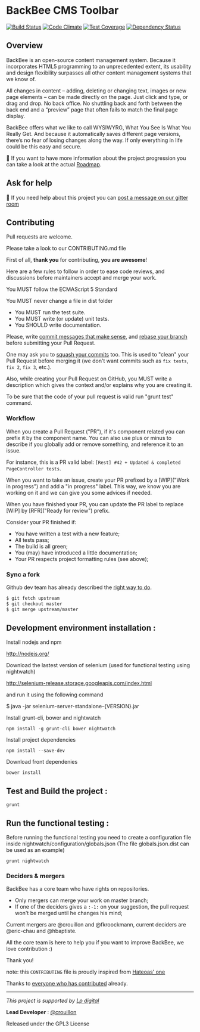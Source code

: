 BackBee CMS Toolbar
=========================

[![Build Status](https://travis-ci.org/backbee/BbCoreJs.svg?branch=master)](https://travis-ci.org/backbee/BbCoreJs)
[![Code Climate](https://codeclimate.com/github/backbee/BbCoreJs/badges/gpa.svg)](https://codeclimate.com/github/backbee/BbCoreJs)
[![Test Coverage](https://codeclimate.com/github/backbee/BbCoreJs/badges/coverage.svg)](https://codeclimate.com/github/backbee/BbCoreJs)
[![Dependency Status](https://gemnasium.com/Lp-digital/BbCoreJs.svg)](https://gemnasium.com/Lp-digital/BbCoreJs)


## Overview ##

BackBee is an open-source content management system. Because it incorporates HTML5 programming to an unprecedented extent, its usability and design flexibility surpasses all other content management systems that we know of.

All changes in content – adding, deleting or changing text, images or new page elements – can be made directly on the page. Just click and type, or drag and drop. No back office. No shuttling back and forth between the back end and a “preview” page that often fails to match the final page display.

BackBee offers what we like to call WYSIWYRG, What You See Is What You Really Get. And because it automatically saves different page versions, there’s no fear of losing changes along the way. If only everything in life could be this easy and secure.


:speech_balloon: If you want to have more information about the project progression you can take a look at the actual [Roadmap](https://waffle.io/backbee/backbee/BbCoreJs).

## Ask for help ##

:speech_balloon: If you need help about this project you can [post a message on our gitter room](https://gitter.im/backbee/BackBee)


## Contributing

Pull requests are welcome.

Please take a look to our CONTRIBUTING.md file

First of all, **thank you** for contributing, **you are awesome**!

Here are a few rules to follow in order to ease code reviews, and discussions before
maintainers accept and merge your work.

You MUST follow the ECMAScript 5 Standard

You MUST never change a file in dist folder

* You MUST run the test suite.
* You MUST write (or update) unit tests.
* You SHOULD write documentation.

Please, write [commit messages that make sense](http://tbaggery.com/2008/04/19/a-note-about-git-commit-messages.html), and [rebase your branch](http://git-scm.com/book/en/Git-Branching-Rebasing) before submitting your Pull Request.

One may ask you to [squash your commits](http://gitready.com/advanced/2009/02/10/squashing-commits-with-rebase.html) too. This is used to "clean" your Pull Request before merging it (we don't want commits such as `fix tests`, `fix 2`, `fix 3`, etc.).

Also, while creating your Pull Request on GitHub, you MUST write a description which gives the context and/or explains why you are creating it.

To be sure that the code of your pull request is valid run "grunt test" command.


### Workflow

When you create a Pull Request ("PR"), if it's component related you can prefix it by the component name.
You can also use plus or minus to describe if you globally add or remove something, and reference it to an issue.

For instance, this is a PR valid label: ``[Rest] #42 + Updated & completed PageController tests``.

When you want to take an issue, create your PR prefixed by a [WIP]("Work in progress") and add a "in progress" label.
This way, we know you are working on it and we can give you some advices if needed.

When you have finished your PR, you can update the PR label to replace [WIP] by [RFR]("Ready for review") prefix.

Consider your PR finished if:

* You have written a test with a new feature;
* All tests pass;
* The build is all green;
* You (may) have introduced a little documentation;
* Your PR respects project formatting rules (see above);


### Sync a fork

Github dev team has already described the [right way to do](https://help.github.com/articles/syncing-a-fork/).

```bash
$ git fetch upstream
$ git checkout master
$ git merge upstream/master
```


## Development environment installation :

Install nodejs and npm

http://nodejs.org/

Download the lastest version of selenium (used for functional testing using nightwatch)

http://selenium-release.storage.googleapis.com/index.html

and run it using the following command

$ java -jar selenium-server-standalone-{VERSION}.jar

Install grunt-cli, bower and nightwatch

```
npm install -g grunt-cli bower nightwatch
```

Install project dependencies
```
npm install --save-dev
```

Download front dependenies
```
bower install
```


## Test and Build the project :
```
grunt
```

## Run the functional testing :
Before running the functional testing you need to create a configuration file inside nightwatch/configuration/globals.json (The file globals.json.dist can be used as an example)
```
grunt nightwatch
```

### Deciders & mergers

BackBee has a core team who have rights on repositories.
* Only mergers can merge your work on master branch;
* If one of the deciders gives a ``:-1:`` on your suggestion, the pull request won't be merged until he changes his mind;

Current mergers are @crouillon and @fkroockmann, current deciders are @eric-chau and @hbaptiste.

All the core team is here to help you if you want to improve BackBee, we love contribution :)


Thank you!

note: this ``CONTRIBUTING`` file is proudly inspired from [Hateoas' one](https://github.com/willdurand/Hateoas/blob/master/CONTRIBUTING.md)


Thanks to [everyone who has contributed](https://github.com/backbee/backbee-standard/graphs/contributors) already.

---

*This project is supported by [Lp digital](http://www.lp-digital.fr/en/)*

**Lead Developer** : [@crouillon](https://github.com/crouillon)

Released under the GPL3 License
